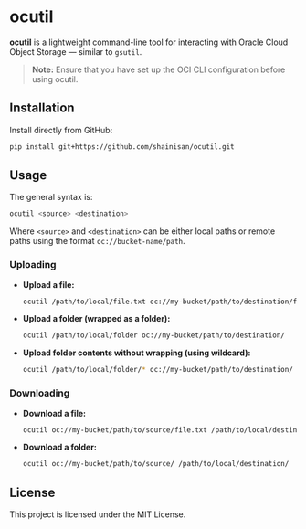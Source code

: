 # ocutil

**ocutil** is a lightweight command-line tool for interacting with Oracle Cloud Object Storage — similar to `gsutil`.

> **Note:** Ensure that you have set up the OCI CLI configuration before using ocutil.

## Installation

Install directly from GitHub:

```bash
pip install git+https://github.com/shainisan/ocutil.git
```

## Usage

The general syntax is:

```bash
ocutil <source> <destination>
```

Where `<source>` and `<destination>` can be either local paths or remote paths using the format `oc://bucket-name/path`.

### Uploading

- **Upload a file:**

  ```bash
  ocutil /path/to/local/file.txt oc://my-bucket/path/to/destination/file.txt
  ```

- **Upload a folder (wrapped as a folder):**

  ```bash
  ocutil /path/to/local/folder oc://my-bucket/path/to/destination/
  ```

- **Upload folder contents without wrapping (using wildcard):**

  ```bash
  ocutil /path/to/local/folder/* oc://my-bucket/path/to/destination/
  ```

### Downloading

- **Download a file:**

  ```bash
  ocutil oc://my-bucket/path/to/source/file.txt /path/to/local/destination/
  ```

- **Download a folder:**

  ```bash
  ocutil oc://my-bucket/path/to/source/ /path/to/local/destination/
  ```

## License

This project is licensed under the MIT License.